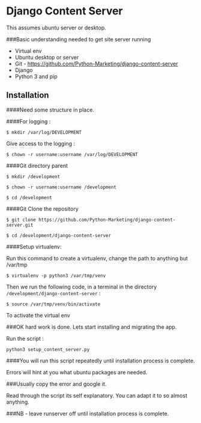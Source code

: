 # Django Content Server

This assumes ubuntu server or desktop.

###Basic understanding needed to get site server running

* Virtual env
* Ubuntu desktop or server
* Git - https://github.com/Python-Marketing/django-content-server
* Django
* Python 3 and pip

Installation
-------------

####Need some structure in place.

####For logging : 

`$ mkdir /var/log/DEVELOPMENT`

Give access to the logging : 

`$ chown -r username:username /var/log/DEVELOPMENT`

####Git directory parent

`$ mkdir /development`

`$ chown -r username:username /development`

`$ cd /development`

####Git Clone the repository

`$ git clone https://github.com/Python-Marketing/django-content-server.git`

`$ cd /development/django-content-server`

####Setup virtualenv:

Run this command to create a virtualenv, change the path to anything but /var/tmp

`$ virtualenv -p python3 /var/tmp/venv`

Then we run the following code, in a terminal in the directory `/development/django-content-server` :

`$ source /var/tmp/venv/bin/activate`

To activate the virtual env


###OK hard work is done. Lets start installing and migrating the app.

Run the script :

`python3 setup_content_server.py`

####You will run this script repeatedly until installation process is complete.

Errors will hint at you what ubuntu packages are needed. 

###Usually copy the error and google it. 


Read through the script its self explanatory. You can adapt it to so almost anything.

###NB - leave runserver off until installation process is complete.


